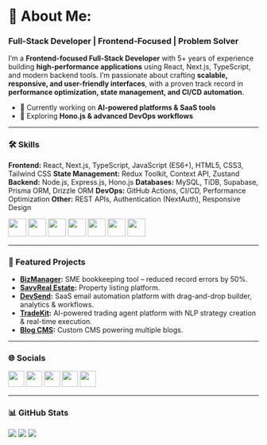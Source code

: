 # 💫 About Me:

### Full-Stack Developer | Frontend-Focused | Problem Solver

I’m a **Frontend-focused Full-Stack Developer** with 5+ years of experience building **high-performance applications** using React, Next.js, TypeScript, and modern backend tools. I’m passionate about crafting **scalable, responsive, and user-friendly interfaces**, with a proven track record in **performance optimization, state management, and CI/CD automation**.


* 🚀 Currently working on **AI-powered platforms & SaaS tools**
* 🧠 Exploring **Hono.js & advanced DevOps workflows**

---

### 🛠️ Skills

**Frontend:** React, Next.js, TypeScript, JavaScript (ES6+), HTML5, CSS3, Tailwind CSS
**State Management:** Redux Toolkit, Context API, Zustand
**Backend:** Node.js, Express.js, Hono.js
**Databases:** MySQL, TiDB, Supabase, Prisma ORM, Drizzle ORM
**DevOps:** GitHub Actions, CI/CD, Performance Optimization
**Other:** REST APIs, Authentication (NextAuth), Responsive Design

<p align="left">
<a href="https://reactjs.org/" target="_blank"><img src="https://raw.githubusercontent.com/danielcranney/readme-generator/main/public/icons/skills/react-colored.svg" width="36" height="36" /></a>
<a href="https://nextjs.org/" target="_blank"><img src="https://raw.githubusercontent.com/danielcranney/readme-generator/main/public/icons/skills/nextjs-colored.svg" width="36" height="36" /></a>
<a href="https://www.typescriptlang.org/" target="_blank"><img src="https://raw.githubusercontent.com/danielcranney/readme-generator/main/public/icons/skills/typescript-colored.svg" width="36" height="36" /></a>
<a href="https://nodejs.org/" target="_blank"><img src="https://raw.githubusercontent.com/danielcranney/readme-generator/main/public/icons/skills/nodejs-colored.svg" width="36" height="36" /></a>
<a href="https://expressjs.com/" target="_blank"><img src="https://raw.githubusercontent.com/danielcranney/readme-generator/main/public/icons/skills/express-colored.svg" width="36" height="36" /></a>
<a href="https://tailwindcss.com/" target="_blank"><img src="https://raw.githubusercontent.com/danielcranney/readme-generator/main/public/icons/skills/tailwindcss-colored.svg" width="36" height="36" /></a>
<a href="https://www.mysql.com/" target="_blank"><img src="https://raw.githubusercontent.com/danielcranney/readme-generator/main/public/icons/skills/mysql-colored.svg" width="36" height="36" /></a>
</p>  

---

### 🚀 Featured Projects

* **[BizManager](https://www.bizmanager.africa):** SME bookkeeping tool – reduced record errors by 50%.
* **[SavvReal Estate](https://savvreal-estate.gelapps.online):** Property listing platform.
* **[DevSend](https://devsend.netlify.app):** SaaS email automation platform with drag-and-drop builder, analytics & workflows.
* **[TradeKit](https://tradekit.fun):** AI-powered trading agent platform with NLP strategy creation & real-time execution.
* **[Blog CMS](https://blog.devvick.online):** Custom CMS powering multiple blogs.

---

### 🌐 Socials

<p align="left">
<a href="https://github.com/darkcodewrangler"><img src="https://raw.githubusercontent.com/danielcranney/readme-generator/main/public/icons/socials/github.svg" width="32" /></a>
<a href="https://twitter.com/codewithveek"><img src="https://raw.githubusercontent.com/danielcranney/readme-generator/main/public/icons/socials/twitter.svg" width="32" /></a>
<a href="https://blog.devvick.com"><img src="https://raw.githubusercontent.com/danielcranney/readme-generator/main/public/icons/socials/hashnode.svg" width="32" /></a>
<a href="https://www.instagram.com/lucky_victory1"><img src="https://raw.githubusercontent.com/danielcranney/readme-generator/main/public/icons/socials/instagram.svg" width="32" /></a>
<a href="https://www.dev.to/codewithveek"><img src="https://raw.githubusercontent.com/danielcranney/readme-generator/main/public/icons/socials/devto.svg" width="32" /></a>
</p>  

---

### 📊 GitHub Stats

<a href="https://github.com/darkcodewrangler"><img src="https://github-readme-stats.vercel.app/api?username=darkcodewrangler&show_icons=true&theme=radical" /></a> <a href="https://github.com/darkcodewrangler"><img src="https://github-readme-streak-stats.herokuapp.com?user=darkcodewrangler&theme=radical" /></a> <a href="https://github.com/darkcodewrangler"><img src="https://github-readme-stats.vercel.app/api/top-langs/?username=darkcodewrangler&layout=compact&theme=radical" /></a>
